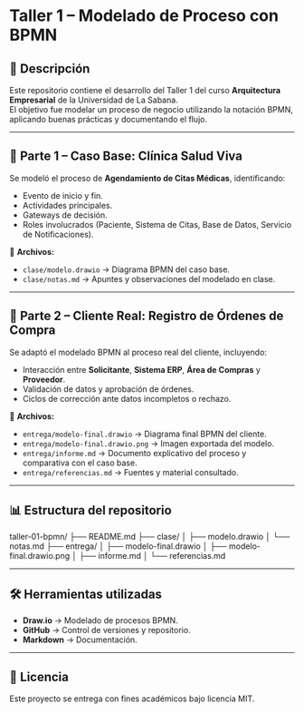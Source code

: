 # Taller 1 – Modelado de Proceso con BPMN

## 📌 Descripción
Este repositorio contiene el desarrollo del Taller 1 del curso **Arquitectura Empresarial** de la Universidad de La Sabana.  
El objetivo fue modelar un proceso de negocio utilizando la notación BPMN, aplicando buenas prácticas y documentando el flujo.

---

## 🏥 Parte 1 – Caso Base: Clínica Salud Viva
Se modeló el proceso de **Agendamiento de Citas Médicas**, identificando:
- Evento de inicio y fin.
- Actividades principales.
- Gateways de decisión.
- Roles involucrados (Paciente, Sistema de Citas, Base de Datos, Servicio de Notificaciones).

📂 **Archivos:**
- `clase/modelo.drawio` → Diagrama BPMN del caso base.
- `clase/notas.md` → Apuntes y observaciones del modelado en clase.

---

## 🛒 Parte 2 – Cliente Real: Registro de Órdenes de Compra
Se adaptó el modelado BPMN al proceso real del cliente, incluyendo:
- Interacción entre **Solicitante**, **Sistema ERP**, **Área de Compras** y **Proveedor**.
- Validación de datos y aprobación de órdenes.
- Ciclos de corrección ante datos incompletos o rechazo.

📂 **Archivos:**
- `entrega/modelo-final.drawio` → Diagrama final BPMN del cliente.
- `entrega/modelo-final.drawio.png` → Imagen exportada del modelo.
- `entrega/informe.md` → Documento explicativo del proceso y comparativa con el caso base.
- `entrega/referencias.md` → Fuentes y material consultado.

---

## 📊 Estructura del repositorio
taller-01-bpmn/
├── README.md
├── clase/
│ ├── modelo.drawio
│ └── notas.md
├── entrega/
│ ├── modelo-final.drawio
│ ├── modelo-final.drawio.png
│ ├── informe.md
│ └── referencias.md


---

## 🛠 Herramientas utilizadas
- **Draw.io** → Modelado de procesos BPMN.
- **GitHub** → Control de versiones y repositorio.
- **Markdown** → Documentación.

---

## 📄 Licencia
Este proyecto se entrega con fines académicos bajo licencia MIT.


